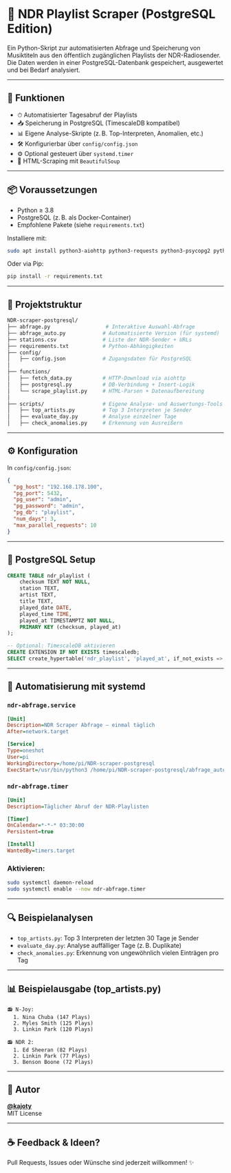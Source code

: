 # 🎵 NDR Playlist Scraper (PostgreSQL Edition)

Ein Python-Skript zur automatisierten Abfrage und Speicherung von Musiktiteln aus den öffentlich zugänglichen Playlists der NDR-Radiosender. Die Daten werden in einer PostgreSQL-Datenbank gespeichert, ausgewertet und bei Bedarf analysiert.

---

## 🧰 Funktionen

- ⏱ Automatisierter Tagesabruf der Playlists
- 📥 Speicherung in PostgreSQL (TimescaleDB kompatibel)
- 📊 Eigene Analyse-Skripte (z. B. Top-Interpreten, Anomalien, etc.)
- 🛠 Konfigurierbar über `config/config.json`
- ⚙️ Optional gesteuert über `systemd.timer`
- 🧪 HTML-Scraping mit `BeautifulSoup`

---

## 📦 Voraussetzungen

- Python ≥ 3.8
- PostgreSQL (z. B. als Docker-Container)
- Empfohlene Pakete (siehe `requirements.txt`)

Installiere mit:

```bash
sudo apt install python3-aiohttp python3-requests python3-psycopg2 python3-bs4
```

Oder via Pip:

```bash
pip install -r requirements.txt
```

---

## 📁 Projektstruktur

```bash
NDR-scraper-postgresql/
├── abfrage.py                  # Interaktive Auswahl-Abfrage
├── abfrage_auto.py            # Automatisierte Version (für systemd)
├── stations.csv               # Liste der NDR-Sender + URLs
├── requirements.txt           # Python-Abhängigkeiten
├── config/
│   ├── config.json            # Zugangsdaten für PostgreSQL
│
├── functions/
│   ├── fetch_data.py          # HTTP-Download via aiohttp
│   ├── postgresql.py          # DB-Verbindung + Insert-Logik
│   └── scrape_playlist.py     # HTML-Parsen + Datenaufbereitung
│
├── scripts/                   # Eigene Analyse- und Auswertungs-Tools
│   ├── top_artists.py         # Top 3 Interpreten je Sender
│   ├── evaluate_day.py        # Analyse einzelner Tage
│   ├── check_anomalies.py     # Erkennung von Ausreißern
```

---

## ⚙️ Konfiguration

In `config/config.json`:

```json
{
  "pg_host": "192.168.178.100",
  "pg_port": 5432,
  "pg_user": "admin",
  "pg_password": "admin",
  "pg_db": "playlist",
  "num_days": 3,
  "max_parallel_requests": 10
}
```

---

## 🐘 PostgreSQL Setup

```sql
CREATE TABLE ndr_playlist (
    checksum TEXT NOT NULL,
    station TEXT,
    artist TEXT,
    title TEXT,
    played_date DATE,
    played_time TIME,
    played_at TIMESTAMPTZ NOT NULL,
    PRIMARY KEY (checksum, played_at)
);

-- Optional: TimescaleDB aktivieren
CREATE EXTENSION IF NOT EXISTS timescaledb;
SELECT create_hypertable('ndr_playlist', 'played_at', if_not_exists => TRUE);
```

---

## 🚀 Automatisierung mit systemd

### `ndr-abfrage.service`

```ini
[Unit]
Description=NDR Scraper Abfrage – einmal täglich
After=network.target

[Service]
Type=oneshot
User=pi
WorkingDirectory=/home/pi/NDR-scraper-postgresql
ExecStart=/usr/bin/python3 /home/pi/NDR-scraper-postgresql/abfrage_auto.py
```

### `ndr-abfrage.timer`

```ini
[Unit]
Description=Täglicher Abruf der NDR-Playlisten

[Timer]
OnCalendar=*-*-* 03:30:00
Persistent=true

[Install]
WantedBy=timers.target
```

### Aktivieren:

```bash
sudo systemctl daemon-reload
sudo systemctl enable --now ndr-abfrage.timer
```

---

## 🔍 Beispielanalysen

- `top_artists.py`: Top 3 Interpreten der letzten 30 Tage je Sender
- `evaluate_day.py`: Analyse auffälliger Tage (z. B. Duplikate)
- `check_anomalies.py`: Erkennung von ungewöhnlich vielen Einträgen pro Tag

---

## 📊 Beispielausgabe (top_artists.py)

```text
📻 N-Joy:
  1. Nina Chuba (147 Plays)
  2. Myles Smith (125 Plays)
  3. Linkin Park (120 Plays)

📻 NDR 2:
  1. Ed Sheeran (82 Plays)
  2. Linkin Park (77 Plays)
  3. Benson Boone (72 Plays)
```

---

## 👤 Autor

**[@kajoty](https://github.com/kajoty)**  
MIT License

---

## ☕ Feedback & Ideen?

Pull Requests, Issues oder Wünsche sind jederzeit willkommen! ✨
